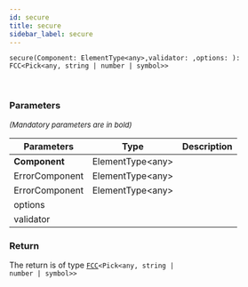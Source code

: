```yaml
---
id: secure
title: secure
sidebar_label: secure
---
```


```tsx
secure(Component: ElementType<any>,validator: ,options: ): FCC<Pick<any, string | number | symbol>>
```
<br/>



### Parameters

<font size="2"><i>(Mandatory parameters are in bold)</i></font>

| Parameters | Type | Description |
| --------- | ---- | ----------- |
| **Component** | ElementType<any\> |  |
| ErrorComponent | ElementType<any\> |  |
| ErrorComponent | ElementType<any\> |  |
| options |  |  |
| validator |  |  |


### Return



The return is of type <code>[FCC](/framework-api/types/FCC.md)<Pick<any, string | number | symbol\>\></code>
